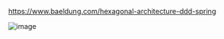 https://www.baeldung.com/hexagonal-architecture-ddd-spring


![image](https://github.com/MarioTriMar/hexagonal/assets/91479102/e657f3e3-c782-4cc7-a7bb-70ae86d74edf)

